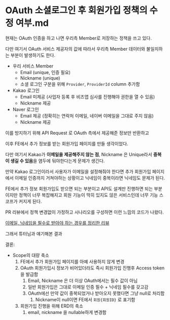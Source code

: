# OAuth 소셜로그인 후 회원가입 정책의 수정 여부.md

현재는 OAuth 인증을 하고 나면 우리측 Member로 저장하는 정책을 쓰고 있다.

다만 여기서 OAuth 서비스 제공자의 값에 따라서 우리측 Member 데이터와 불일치하는 부분이 발생하기도 한다.

- 우리 서비스 Member
    - Email (unique, 인증 필요)
    - Nickname (unique)
    - 소셜 로그인 구분을 위해 `Provider`, `ProviderId` column 추가함
- Kakao 로그인
    - Email 미제공 (사업자 등록 후 비즈앱 심사를 진행해야 권한을 열 수 있음)
    - Nickname 제공
- Naver 로그인
    - Email 제공 (정확히는 연락처 이메일, 네이버 이메일을 그대로 주지 않음)
    - Nickname 제공

이를 방지하기 위해 API Request 로 OAuth 측에서 제공해준 정보만 반환하고

이후 FE에서 추가 정보를 받는 회원가입 페이지를 만들 생각이었다.

다만 여기서 Kakao가 **이메일을 제공해주지 않는 점**, Nickname 은 Unique라서 **중복이 생길 수 있음**을 염두에 둬야한다는게 문제가 생긴다.

만약 Kakao 로그인이라서 사용자가 이메일을 설정해줘야 한다면 추가 회원가입 페이지에서 이메일 인증까지 거쳐야하는 상황이고 닉네임이 중복이라면 닉네임도 문제가 된다.

FE에서 추가 정보 회원가입도 받으면 되는 부분이고 API도 설계만 진행하면 되는 부분이지만 정책이 너무 복잡해지고 회원 기능이 딱히 있지도 않은 서비스인데 너무 기능 스코프가 커지게 된다.

PR 리뷰에서 정책 변경없이 가정하고 시나리오를 구성하면 이런 느낌의 코드가 나왔다.

<a href="https://www.notion.so/9d650c6dc21f4d118b4efae479eb9ed9?pvs=21">이메일, 닉네임을 필수로 받아야 하는 경우를 정리한 리뷰</a>

그래서 튜터님과 얘기해본 결과

결론:

- Scope의 대량 축소
    1. FE에서 추가 회원가입 페이지를 아예 사용하지 않게 변경
    2. OAuth 회원가입시 정보가 비어있더라도 즉시 회원가입 진행후 Access token을 발급함
        1. Email, Nickname 은 더 이상 OAuth에서는 필수 값이 아님
        2. 일반 회원가입은 그대로 이메일 인증 필수 + 닉네임 필수를 갖고감
        3. OAuth에선 만약 값이 중복되었거나 받아오지 못했다면 그냥 null로 처리함
            1. Nickname이 null이면 FE에서 `회원{회원ID}` 로 표기함
    3. 회원가입 진행을 위해 ERD의 축소
        1. email, nickname 을 nullable하게 변경함
